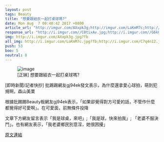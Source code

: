 ```yaml
---
layout: post
tags: Beauty
title: "想要跟結衣一起打桌球嗎?"
date: Mon Aug  7 00:40:42 2017 +0800
article_url: "http://imgur.com/AXxpk3g;http://imgur.com/LaKmM7c;http://imgur.com/C7q4n12;http://imgur.com/AGqj8OH"
response_url: "http://i.imgur.com//C0tixAv.jpg;http://i.imgur.com//G6kUL6v.jpg;http://i.imgur.com//pTsHasJ.jpg//我會員證都辦好了//結衣我;http://i.imgur.com//KESmOF9.jpg"
img: http://i.imgur.com/AXxpk3g.jpg?fb
all_img: http://i.imgur.com/LaKmM7c.jpg?fb;http://i.imgur.com/C7q4n12.jpg?fb;http://i.imgur.com/AGqj8OH.jpg?fb
push: 53
boo: 5
neutral: 8
---
```


<figure>
<img src="http://i.imgur.com/AXxpk3g.jpg?fb" alt="image">
<figcaption>
[正妹] 想要跟結衣一起打桌球嗎?
</figcaption>
</figure>



[即時新聞/記者快抄] 批踢踢網友gj94ek發文表示，為什麼還拿愛心球拍，萌到犯規啊，森山美栗

根據批踢踢Beauty板網友gj94ek表示，「如果卻覺得對方可愛的話，不管作什麼都覺得好可愛啊」。在可愛面，前無條件投降

文章下方網友留言表示「我是球桌，來吧」;「我是球，快來拍我」; 「老婆不服決鬥」。也有網友表示，「我老婆鄉民別意淫，她很困擾」

<a href = "https://www.ptt.cc/bbs/Beauty/M.1502037647.A.749.html">原文連結</a>

